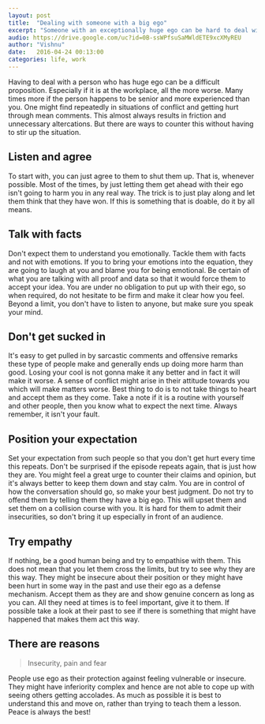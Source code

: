 ```yaml
---
layout: post
title:  "Dealing with someone with a big ego"
excerpt: "Someone with an exceptionally huge ego can be hard to deal with"
audio: https://drive.google.com/uc?id=0B-ssWPfsuSaMWldETE9xcXMyREU
author: "Vishnu"
date:   2016-04-24 00:13:00
categories: life, work
---
```

Having to deal with a person who has huge ego can be a difficult proposition. Especially if it is at the workplace, all the more worse. Many times more if the person happens to be senior and more experienced than you. One might find repeatedly in situations of conflict and getting hurt through mean comments. This almost always results in friction and unnecessary altercations. But there are ways to counter this without having to stir up the situation.

## Listen and agree
To start with, you can just agree to them to shut them up. That is, whenever possible. Most of the times, by just letting them get ahead with their ego isn't going to harm you in any real way. The trick is to just play along and let them think that they have won. If this is something that is doable, do it by all means.

## Talk with facts
Don't expect them to understand you emotionally. Tackle them with facts and not with emotions. If you to bring your emotions into the equation, they are going to laugh at you and blame you for being emotional. Be certain of what you are talking with all proof and data so that it would force them to accept your idea. You are under no obligation to put up with their ego, so when required, do not hesitate to be firm and make it clear how you feel. Beyond a limit, you don't have to listen to anyone, but make sure you speak your mind.

## Don't get sucked in
It's easy to get pulled in by sarcastic comments and offensive remarks these type of people make and generally ends up doing more harm than good. Losing your cool is not gonna make it any better and in fact it will make it worse. A sense of conflict might arise in their attitude towards you which will make matters worse. Best thing to do is to not take things to heart and accept them as they come. Take a note if it is a routine with yourself and other people, then you know what to expect the next time. Always remember, it isn't your fault.

## Position your expectation
Set your expectation from such people so that you don't get hurt every time this repeats. Don't be surprised if the episode repeats again, that is just how they are. You might feel a great urge to counter their claims and opinion, but it's always better to keep them down and stay calm. You are in control of how the conversation should go, so make your best judgment. Do not try to offend them by telling them they have a big ego. This will upset them and set them on a collision course with you. It is hard for them to admit their insecurities, so don't bring it up especially in front of an audience.

## Try empathy
If nothing, be a good human being and try to empathise with them. This does not mean that you let them cross the limits, but try to see why they are this way. They might be insecure about their position or they might have been hurt in some way in the past and use their ego as a defense mechanism. Accept them as they are and show genuine concern as long as you can. All they need at times is to feel important, give it to them. If possible take a look at their past to see if there is something that might have happened that makes them act this way.

## There are reasons
> Insecurity, pain and fear

People use ego as their protection against feeling vulnerable or insecure. They might have inferiority complex and hence are not able to cope up with seeing others getting accolades. As much as possible it is best to understand this and move on, rather than trying to teach them a lesson. Peace is always the best!